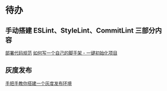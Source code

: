 # 待办

## 手动搭建 ESLint、StyleLint、CommitLint 三部分内容

[部署代码规范](https://juejin.cn/post/7033210664844066853)
[如何写一个自己的脚手架 - 一键初始化项目](https://developers.weixin.qq.com/community/develop/article/doc/000e08e632c2f8847b39b67dc51813)
## 灰度发布

[手把手教你搭建一个灰度发布环境](https://juejin.cn/post/6844904110601273357)
